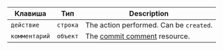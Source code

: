 | Клавиша       | Тип      | Description                                                                |
| ------------- | -------- | -------------------------------------------------------------------------- |
| `действие`    | `строка` | The action performed. Can be `created`.                                    |
| `комментарий` | `объект` | The [commit comment](/rest/reference/repos#get-a-commit-comment) resource. |
